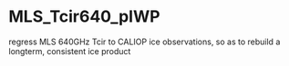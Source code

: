 # MLS_Tcir640_pIWP
regress MLS 640GHz Tcir to CALIOP ice observations, so as to rebuild a longterm, consistent ice product
